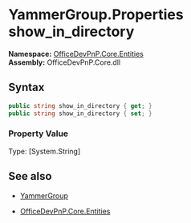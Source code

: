 # YammerGroup.Properties show_in_directory
**Namespace:** [OfficeDevPnP.Core.Entities](OfficeDevPnP.Core.Entities.md)  
**Assembly:** OfficeDevPnP.Core.dll  
## Syntax
```C#
public string show_in_directory { get; }
public string show_in_directory { set; }
```

### Property Value
Type: [System.String] 

## See also
- [YammerGroup](YammerGroup.md) 

- [OfficeDevPnP.Core.Entities](OfficeDevPnP.Core.Entities.md)
